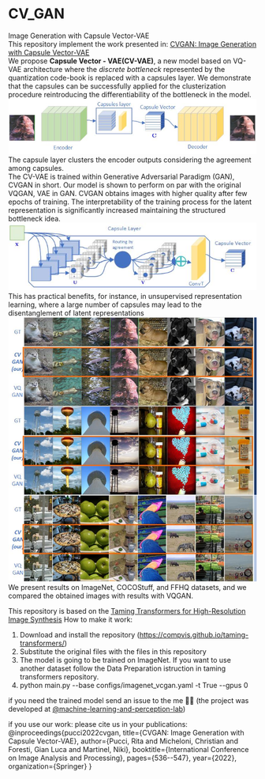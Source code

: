 # CV_GAN
Image Generation with Capsule Vector-VAE<br>
This repository implement the work presented in: [CVGAN: Image Generation with Capsule Vector-VAE](https://link.springer.com/chapter/10.1007/978-3-031-06427-2_45)<br>
We propose <b>Capsule Vector - VAE(CV-VAE)</b>, a new model based on VQ-VAE architecture where the <em>discrete bottleneck</em> represented by the quantization code-book
is replaced with a capsules layer. 
We demonstrate that the capsules can be successfully applied for the clusterization procedure reintroducing the differentiability of the bottleneck in the model. 
<img src="CVGAN.jpg" width="600"><br>
The capsule layer clusters the encoder outputs considering the agreement among capsules. 
<br>
The CV-VAE is trained within Generative Adversarial Paradigm (GAN), CVGAN in short. Our model is shown to perform on par with the original VQGAN, VAE in GAN. 
CVGAN obtains images with higher quality after few epochs of training. The interpretability of the training process for the latent representation is significantly increased maintaining the structured bottleneck idea. <br>
<img src="CV.jpg" width="600"><br>
This has practical benefits, for instance, in unsupervised representation learning, where a large number of capsules may lead to the disentanglement of latent representations<br>
<img src="Results.jpg" width="600"><br>
We present results on ImageNet, COCOStuff, and FFHQ datasets, and we compared the obtained images with results with VQGAN. 

This repository is based on the [Taming Transformers for High-Resolution Image Synthesis](https://compvis.github.io/taming-transformers/)
How to make it work:
1) Download and install the repository (https://compvis.github.io/taming-transformers/)
2) Substitute the original files with the files in this repository 
3) The model is going to be trained on ImageNet. If you want to use another dataset follow the Data Preparation istruction in taming transformers repository.
5) python main.py --base configs/imagenet_vcgan.yaml -t True --gpus 0

if you need the trained model send an issue to the me 👩‍🦱 (the project was developed at [@machine-learning-and-perception-lab](https://machinelearning.uniud.it/))

if you use our work: please cite us in your publications:
@inproceedings{pucci2022cvgan,
  title={CVGAN: Image Generation with Capsule Vector-VAE},
  author={Pucci, Rita and Micheloni, Christian and Foresti, Gian Luca and Martinel, Niki},
  booktitle={International Conference on Image Analysis and Processing},
  pages={536--547},
  year={2022},
  organization={Springer}
}
